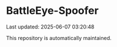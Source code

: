 # BattleEye-Spoofer

Last updated: 2025-06-07 03:20:48

This repository is automatically maintained.
